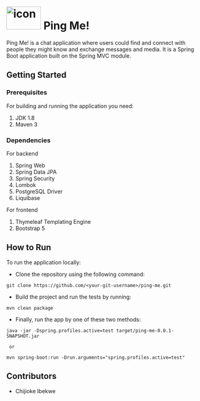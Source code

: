 # <img src="https://ping-me-resources.s3.us-east-2.amazonaws.com/ping-me-icon-1.png" alt="icon" width="90" height="60"> Ping Me!
Ping Me! is a chat application where users could find and connect with people they might know and exchange messages and media. It is a Spring Boot application built on the Spring MVC module.

## Getting Started
### Prerequisites
For building and running the application you need:
1. JDK 1.8
2. Maven 3

### Dependencies
For backend
1. Spring Web
2. Spring Data JPA
3. Spring Security
4. Lombok
5. PostgreSQL Driver
6. Liquibase

For frontend
1. Thymeleaf Templating Engine
2. Bootstrap 5

## How to Run
To run the application locally:
- Clone the repository using the following command:
```
git clone https://github.com/<your-git-username>/ping-me.git
```
- Build the project and run the tests by running:
```
mvn clean package
```
- Finally, run the app by one of these two methods:
```
java -jar -Dspring.profiles.active=test target/ping-me-0.0.1-SNAPSHOT.jar
  
 or
  
mvn spring-boot:run -Drun.arguments="spring.profiles.active=test"
```

## Contributors
- Chijioke Ibekwe


